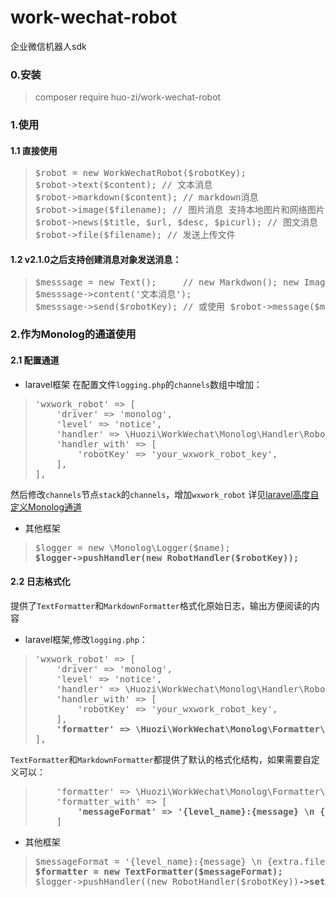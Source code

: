# work-wechat-robot

企业微信机器人sdk

### 0.安装
>composer require huo-zi/work-wechat-robot
### 1.使用
#### 1.1 直接使用
> <pre>$robot = new WorkWechatRobot($robotKey);
> $robot->text($content); // 文本消息
> $robot->markdown($content); // markdown消息
> $robot->image($filename); // 图片消息 支持本地图片和网络图片
> $robot->news($title, $url, $desc, $picurl); // 图文消息
> $robot->file($filename); // 发送上传文件
> </pre>

#### 1.2 v2.1.0之后支持创建消息对象发送消息：
> <pre>
> $messsage = new Text();     // new Markdwon(); new Image()...
> $messsage->content('文本消息');
> $messsage->send($robotKey); // 或使用 $robot->message($messsage);
> </pre>

### 2.作为Monolog的通道使用
#### 2.1 配置通道
* laravel框架
在配置文件`logging.php`的`channels`数组中增加：
> <pre>'wxwork_robot' => [  
>     'driver' => 'monolog',  
>     'level' => 'notice',  
>     'handler' => \Huozi\WorkWechat\Monolog\Handler\RobotHandler::class,  
>     'handler_with' => [  
>         'robotKey' => 'your_wxwork_robot_key',  
>     ],  
> ],</pre>
然后修改`channels`节点`stack`的`channels`，增加`wxwork_robot`
详见[laravel高度自定义Monolog通道](https://learnku.com/docs/laravel/8.x/logging/9376#advanced-monolog-channel-customization)
* 其他框架
> <pre>$logger = new \Monolog\Logger($name);
> <b>$logger->pushHandler(new RobotHandler($robotKey));</b>
></pre>
#### 2.2 日志格式化
提供了`TextFormatter`和`MarkdownFormatter`格式化原始日志，输出方便阅读的内容
* laravel框架,修改`logging.php`：
> <pre>'wxwork_robot' => [
>     'driver' => 'monolog',
>     'level' => 'notice',
>     'handler' => \Huozi\WorkWechat\Monolog\Handler\RobotHandler::class,
>     'handler_with' => [
>         'robotKey' => 'your_wxwork_robot_key',
>     ],
>     <b>'formatter' => \Huozi\WorkWechat\Monolog\Formatter\MarkdownFormatter::class,</b>
> ],</pre>
`TextFormatter`和`MarkdownFormatter`都提供了默认的格式化结构，如果需要自定义可以：
> <pre>    'formatter' => \Huozi\WorkWechat\Monolog\Formatter\TextFormatter::class,
>     'formatter_with' => [
>         <b>'messageFormat' => '{level_name}:{message} \n {extra.file}:{extra.line}'</b>
>     ]
> </pre>
* 其他框架
> <pre>$messageFormat = '{level_name}:{message} \n {extra.file}:{extra.line}';
> <b>$formatter = new TextFormatter($messageFormat);</b>
> $logger->pushHandler((new RobotHandler($robotKey))<b>->setFormatter($formatter))</b>;
> </pre>
